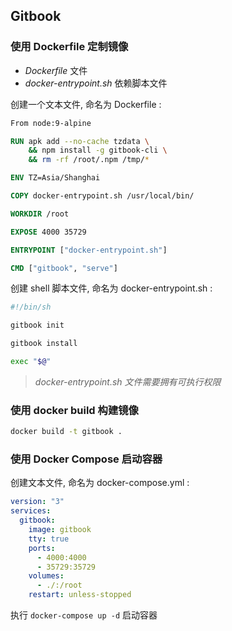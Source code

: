 ## Gitbook

### 使用 Dockerfile 定制镜像

* *Dockerfile* 文件
* *docker-entrypoint.sh* 依赖脚本文件

创建一个文本文件, 命名为 Dockerfile :

```dockerfile
From node:9-alpine

RUN apk add --no-cache tzdata \
    && npm install -g gitbook-cli \
    && rm -rf /root/.npm /tmp/*

ENV TZ=Asia/Shanghai

COPY docker-entrypoint.sh /usr/local/bin/

WORKDIR /root

EXPOSE 4000 35729

ENTRYPOINT ["docker-entrypoint.sh"]

CMD ["gitbook", "serve"]
```

创建 shell 脚本文件, 命名为 docker-entrypoint.sh :

```bash
#!/bin/sh

gitbook init

gitbook install

exec "$@"
```

> *docker-entrypoint.sh 文件需要拥有可执行权限*

### 使用 docker build 构建镜像

```bash
docker build -t gitbook .
```

### 使用 Docker Compose 启动容器

创建文本文件, 命名为 docker-compose.yml :

```yaml
version: "3" 
services:
  gitbook:
    image: gitbook
    tty: true
    ports:
      - 4000:4000
      - 35729:35729
    volumes:
      - ./:/root
    restart: unless-stopped
```

执行 `docker-compose up -d` 启动容器

